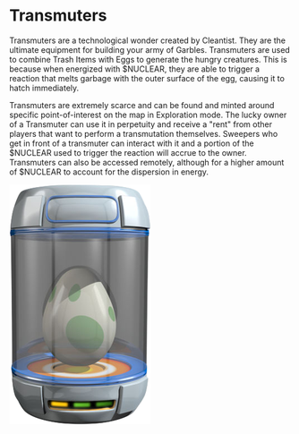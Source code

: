 # Transmuters

Transmuters are a technological wonder created by Cleantist. They are the ultimate equipment for building your army of Garbles. Transmuters are used to combine Trash Items with Eggs to generate the hungry creatures. This is because when energized with $NUCLEAR, they are able to trigger a reaction that melts garbage with the outer surface of the egg, causing it to hatch immediately.&#x20;

Transmuters are extremely scarce and can be found and minted around specific point-of-interest on the map in Exploration mode. The lucky owner of a Transmuter can use it in perpetuity and receive a "rent" from other players that want to perform a transmutation themselves. Sweepers who get in front of a transmuter can interact with it and a portion of the $NUCLEAR used to trigger the reaction will accrue to the owner. Transmuters can also be accessed remotely, although for a higher amount of $NUCLEAR to account for the dispersion in energy.

![A Transmuter](../../../.gitbook/assets/trsnamuter2.png)
